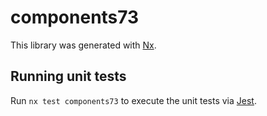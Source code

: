# components73

This library was generated with [Nx](https://nx.dev).

## Running unit tests

Run `nx test components73` to execute the unit tests via [Jest](https://jestjs.io).

